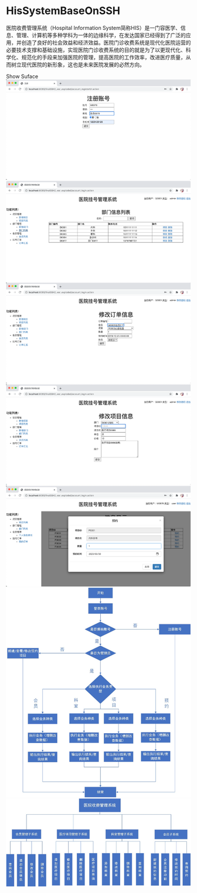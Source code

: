 # HisSystemBaseOnSSH
医院收费管理系统（Hospital Information System简称HIS）是一门容医学、信息、管理、计算机等多种学科为一体的边缘科学，在发达国家已经得到了广泛的应用，并创造了良好的社会效益和经济效益。医院门诊收费系统是现代化医院运营的必要技术支撑和基础设施，实现医院门诊收费系统的目的就是为了以更现代化、科学化、规范化的手段来加强医院的管理，提高医院的工作效率，改进医疗质量，从而树立现代医院的新形象，这也是未来医院发展的必然方向。

Show Suface
![Image text](https://github.com/Hyainth/HisSystemBaseOnSSH/blob/master/imgFile/t1.png?raw=true)
![Image text](https://github.com/Hyainth/HisSystemBaseOnSSH/blob/master/imgFile/t2.png?raw=true)
![Image text](https://github.com/Hyainth/HisSystemBaseOnSSH/blob/master/imgFile/t3.png?raw=true)
![Image text](https://github.com/Hyainth/HisSystemBaseOnSSH/blob/master/imgFile/t4.png?raw=true)
![Image text](https://github.com/Hyainth/HisSystemBaseOnSSH/blob/master/imgFile/t5.png?raw=true)
![Image text](https://github.com/Hyainth/HisSystemBaseOnSSH/blob/master/imgFile/t6.png?raw=true)
![Image text](https://github.com/Hyainth/HisSystemBaseOnSSH/blob/master/imgFile/t7.png?raw=true)
